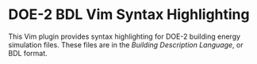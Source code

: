 # DOE-2 BDL Vim Syntax Highlighting

This Vim plugin provides syntax highlighting for DOE-2 building energy simulation files.
These files are in the *Building Description Language*, or BDL format.
